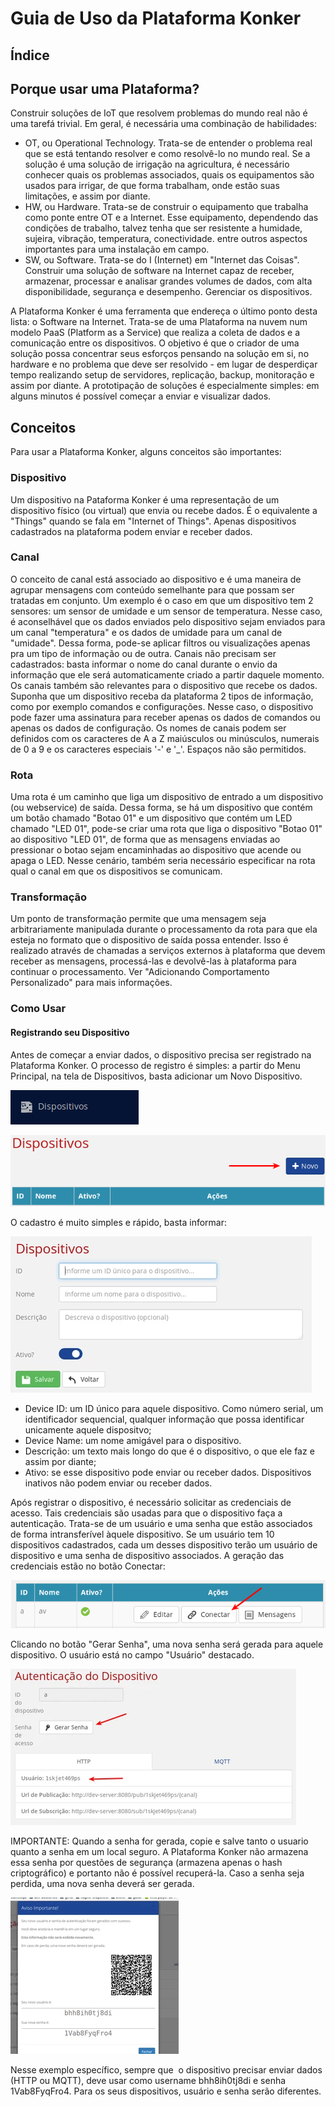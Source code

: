 # Guia de Uso da Plataforma Konker

## Índice


## Porque usar uma Plataforma?
Construir soluções de IoT que resolvem problemas do mundo real não é uma tarefá trivial. Em geral, é necessária uma combinação de habilidades:

- OT, ou Operational Technology. Trata-se de entender o problema real que se está tentando resolver e como resolvê-lo no mundo real. Se a solução é uma solução de irrigação na agricultura, é necessário conhecer quais os problemas associados, quais os equipamentos são usados para irrigar, de que forma trabalham, onde estão suas limitações, e assim por diante.
- HW, ou Hardware. Trata-se de construir o equipamento que trabalha como ponte entre OT e a Internet. Esse equipamento, dependendo das condições de trabalho, talvez tenha que ser resistente a humidade, sujeira, vibração, temperatura, conectividade. entre outros aspectos importantes para uma instalação em campo.
- SW, ou Software. Trata-se do I (Internet) em "Internet das Coisas". Construir uma solução de software na Internet capaz de receber, armazenar, processar e analisar grandes volumes de dados, com alta disponibilidade, segurança e desempenho. Gerenciar os dispositivos.

A Plataforma Konker é uma ferramenta que endereça o último ponto desta lista: o Software na Internet. Trata-se de uma Plataforma na nuvem num modelo PaaS (Platform as a Service) que realiza a coleta de dados e a comunicação entre os dispositivos. O objetivo é que o criador de uma solução possa concentrar seus esforços pensando na solução em si, no hardware e no problema que deve ser resolvido - em lugar de desperdiçar tempo realizando setup de servidores, replicação, backup, monitoração e assim por diante. A prototipação de soluções é especialmente simples: em alguns minutos é possível começar a enviar e visualizar dados.

## Conceitos
Para usar a Plataforma Konker, alguns conceitos são importantes:

### Dispositivo
Um dispositivo na Pataforma Konker é uma representação de um dispositivo físico (ou virtual) que envia ou recebe dados. É o equivalente a "Things" quando se fala em "Internet of Things". Apenas dispositivos cadastrados na plataforma podem enviar e receber dados.

### Canal
O conceito de canal está associado ao dispositivo e é uma maneira de agrupar mensagens com conteúdo semelhante para que possam ser tratadas em conjunto. Um exemplo é o caso em que um dispositivo tem 2 sensores: um sensor de umidade e um sensor de temperatura. Nesse caso, é aconselhável que os dados enviados pelo dispositivo sejam enviados para um canal "temperatura" e os dados de umidade para um canal de "umidade". Dessa forma, pode-se aplicar filtros ou visualizações apenas pra um tipo de informação ou de outra. Canais não precisam ser cadastrados: basta informar o nome do canal durante o envio da informação que ele será automaticamente criado a partir daquele momento.
Os canais também são relevantes para o dispositivo que recebe os dados. Suponha que um dispositivo receba da plataforma 2 tipos de informação, como por exemplo comandos e configurações. Nesse caso, o dispositivo pode fazer uma assinatura para receber apenas os dados de comandos ou apenas os dados de configuração. Os nomes de canais podem ser definidos com os caracteres de A a Z maiúsculos ou minúsculos, numerais de 0 a 9 e os caracteres especiais '-' e '_'. Espaços não são permitidos.

### Rota
Uma rota é um caminho que liga um dispositivo de entrado a um dispositivo (ou webservice) de saída. Dessa forma, se há um dispositivo que contém um botão chamado "Botao 01" e um dispositivo que contém um LED chamado "LED 01", pode-se criar uma rota que liga o dispositivo "Botao 01" ao dispositivo "LED 01", de forma que as mensagens enviadas ao pressionar o botao sejam encaminhadas ao dispositivo que acende ou apaga o LED. Nesse cenário, também seria necessário especificar na rota qual o canal em que os dispositivos se comunicam.

### Transformação
Um ponto de transformação permite que uma mensagem seja arbitrariamente manipulada durante o processamento da rota para que ela esteja no formato que o dispositivo de saída possa entender. Isso é realizado através de chamadas a serviços externos à plataforma que devem receber as mensagens, processá-las e devolvê-las à plataforma para continuar o processamento. Ver "Adicionando Comportamento Personalizado" para mais informações.

### Como Usar
#### Registrando seu Dispositivo
Antes de começar a enviar dados, o dispositivo precisa ser registrado na Plataforma Konker. O processo de registro é simples: a partir do Menu Principal, na tela de Dispositivos, basta adicionar um Novo Dispositivo.

![botao](./guia-dispositivos-0.png)

![novo](./guia-dispositivos-1.png)

O cadastro é muito simples e rápido, basta informar:

![form](./guia-dispositivos-2.webp)


- Device ID: um ID único para aquele dispositivo. Como número serial, um identificador sequencial, qualquer informação que possa identificar unicamente aquele dispositvo;
- Device Name: um nome amigável para o dispositivo.
- Descrição: um texto mais longo do que é o dispositivo, o que ele faz e assim por diante;
- Ativo: se esse dispositivo pode enviar ou receber dados. 
Dispositivos inativos não podem enviar ou receber dados.

Após registrar o dispositivo, é necessário solicitar as credenciais de acesso. Tais credenciais são usadas para que o dispositivo faça a autenticação. Trata-se de um usuário e uma senha que estão associados de forma intransferível àquele dispositivo. Se um usuário tem 10 dispositivos cadastrados, cada um desses dispositivo terão um usuário de dispositivo e uma senha de dispositivo associados. A geração das credenciais estão no botão Conectar:

![conect](./guia-dispositivos-3.png)

Clicando no botão "Gerar Senha", uma nova senha será gerada para aquele dispositivo. O usuário está no campo "Usuário" destacado.

![form](./guia-dispositivos-5.webp)

IMPORTANTE: Quando a senha for gerada, copie e salve tanto o usuario quanto a senha em um local seguro. A Plataforma Konker não armazena essa senha por questões de segurança (armazena apenas o hash criptográfico) e portanto não é possível recuperá-la. Caso a senha seja perdida, uma nova senha deverá ser gerada.

![form](./guia-dispositivos-6.webp)

Nesse exemplo específico, sempre que  o dispositivo precisar enviar dados (HTTP ou MQTT), deve usar como username bhh8ih0tj8di e senha 1Vab8FyqFro4. 
Para os seus dispositivos, usuário e senha serão diferentes.